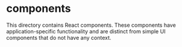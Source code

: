 # components

This directory contains React components.
These components have application-specific functionality and are distinct from simple UI components that do not have any context.
